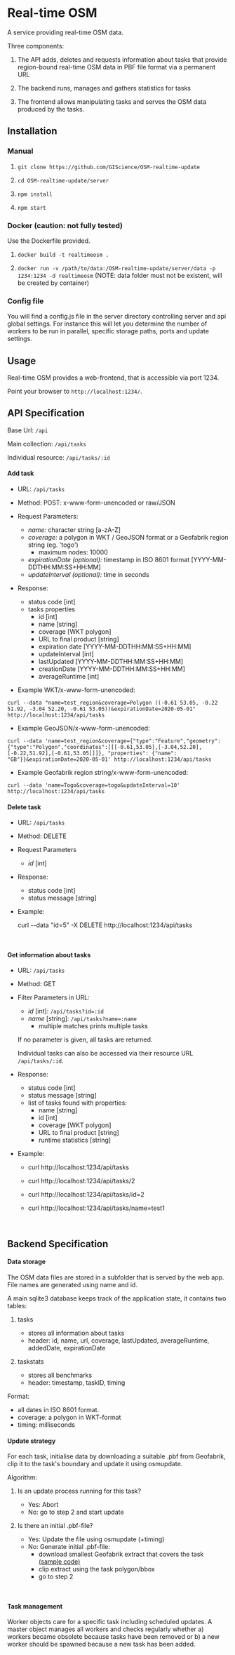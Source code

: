 # Real-time OSM

A service providing real-time OSM data.

Three components:

1. The API adds, deletes and requests information about tasks that provide
   region-bound real-time OSM data in PBF file format via a permanent URL

2. The backend runs, manages and gathers statistics for tasks

3. The frontend allows manipulating tasks and serves the OSM data produced by
   the tasks.


## Installation

### Manual

1. `git clone https://github.com/GIScience/OSM-realtime-update`

2. `cd OSM-realtime-update/server`

3. `npm install`

4. `npm start`

### Docker (caution: not fully tested)

Use the Dockerfile provided.

1. `docker build -t realtimeosm .`

2. `docker run -v /path/to/data:/OSM-realtime-update/server/data -p 1234:1234 -d realtimeosm` (NOTE: data folder must not be existent, will be created by container)


### Config file

You will find a config.js file in the server directory controlling server and api global
settings. For instance this will let you determine the number of workers to be run in 
parallel, specific storage paths, ports and update settings. 

## Usage

Real-time OSM provides a web-frontend, that is accessible via port 1234.

Point your browser to `http://localhost:1234/`.

## API Specification

Base Url: `/api`

Main collection: `/api/tasks`

Individual resource: `/api/tasks/:id`


#### Add task

* URL: `/api/tasks`

* Method: POST: x-www-form-unencoded or raw/JSON

* Request Parameters:

	- *name:* character string [a-zA-Z]
	- *coverage:* a polygon in WKT / GeoJSON format or a Geofabrik region string (eg. 'togo')
		- maximum nodes: 10000
	- *expirationDate (optional):* timestamp in ISO 8601 format [YYYY-MM-DDTHH:MM:SS+HH:MM]
    - *updateInterval (optional):* time in seconds

* Response:

	- status code [int]
	- tasks properties
		- id [int]
		- name [string]
		- coverage [WKT polygon]
		- URL to final product [string]
		- expiration date [YYYY-MM-DDTHH:MM:SS+HH:MM]
        - updateInterval [int]
        - lastUpdated [YYYY-MM-DDTHH:MM:SS+HH:MM]
        - creationDate [YYYY-MM-DDTHH:MM:SS+HH:MM]
        - averageRuntime [int]

* Example WKT/x-www-form-unencoded:

`curl --data "name=test_region&coverage=Polygon ((-0.61 53.05, -0.22 51.92, -3.04 52.20, -0.61 53.05))&expirationDate=2020-05-01" http://localhost:1234/api/tasks`

* Example GeoJSON/x-www-form-unencoded:
      
`curl --data 'name=test_region&coverage={"type":"Feature","geometry":{"type":"Polygon","coordinates":[[[-0.61,53.05],[-3.04,52.20],[-0.22,51.92],[-0.61,53.05]]]}, "properties": {"name": "GB"}}&expirationDate=2020-05-01' http://localhost:1234/api/tasks`

* Example Geofabrik region string/x-www-form-unencoded:

`curl --data 'name=Togo&coverage=togo&updateInterval=10' http://localhost:1234/api/tasks`


#### Delete task

* URL: `/api/tasks`

* Method: DELETE

* Request Parameters

	- *id* [int]

* Response:

	- status code [int]
	- status message [string]

* Example:

	curl --data "id=5" -X DELETE http://localhost:1234/api/tasks

&nbsp;


#### Get information about tasks

* URL: `/api/tasks`


* Method: GET

* Filter Parameters in URL:

	- *id* [int]: `/api/tasks?id=:id`
	- *name* [string]: `/api/tasks?name=:name`
		- multiple matches prints multiple tasks
	
	If no parameter is given, all tasks are returned.

    Individual tasks can also be accessed via their resource URL `/api/tasks/:id`.

* Response:

	- status code [int]
	- status message [string]
	- list of tasks found with properties:
		- name [string]
		- id [int]
		- coverage [WKT polygon]
		- URL to final product [string]
		- runtime statistics [string]

* Example:

	* curl http://localhost:1234/api/tasks

	* curl http://localhost:1234/api/tasks/2

	* curl http://localhost:1234/api/tasks/id=2

	* curl http://localhost:1234/api/tasks/name=test1





&nbsp;



## Backend Specification

#### Data storage 


The OSM data files are stored in a subfolder that is served by
the web app. File names are generated using name and id.

A main sqlite3 database keeps track of the application state, it 
contains two tables:

1. tasks
    - stores all information about tasks
	- header: id, name, url, coverage, lastUpdated, averageRuntime,
	  addedDate, expirationDate

2. taskstats
    - stores all benchmarks
    - header: timestamp, taskID, timing

Format:
- all dates in ISO 8601 format.
- coverage: a polygon in WKT-format
- timing: milliseconds



#### Update strategy

For each task, initialise data by downloading a suitable .pbf from Geofabrik,
clip it to the task's boundary and update it using osmupdate.

Algorithm:

1. Is an update process running for this task?
   - Yes: Abort
   - No: go to step 2 and start update

2. Is there an initial .pbf-file?
   - Yes: Update the file using osmupdate (+timing)
   - No: Generate initial .pbf-file:
	  - download smallest Geofabrik extract that covers the task 
[(sample code)](https://github.com/BikeCitizens/geofabrik-extracts)
      - clip extract using the task polygon/bbox
      - go to step 2

&nbsp;


#### Task management

Worker objects care for a specific task including scheduled updates. A master object
manages all workers and checks regularly whether a) workers became obsolete
because tasks have been removed or b) a new worker should be spawned because a
new task has been added.
